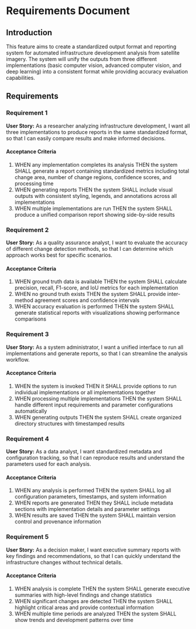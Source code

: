 # Requirements Document

## Introduction

This feature aims to create a standardized output format and reporting system for automated infrastructure development analysis from satellite imagery. The system will unify the outputs from three different implementations (basic computer vision, advanced computer vision, and deep learning) into a consistent format while providing accuracy evaluation capabilities.

## Requirements

### Requirement 1

**User Story:** As a researcher analyzing infrastructure development, I want all three implementations to produce reports in the same standardized format, so that I can easily compare results and make informed decisions.

#### Acceptance Criteria

1. WHEN any implementation completes its analysis THEN the system SHALL generate a report containing standardized metrics including total change area, number of change regions, confidence scores, and processing time
2. WHEN generating reports THEN the system SHALL include visual outputs with consistent styling, legends, and annotations across all implementations
3. WHEN multiple implementations are run THEN the system SHALL produce a unified comparison report showing side-by-side results

### Requirement 2

**User Story:** As a quality assurance analyst, I want to evaluate the accuracy of different change detection methods, so that I can determine which approach works best for specific scenarios.

#### Acceptance Criteria

1. WHEN ground truth data is available THEN the system SHALL calculate precision, recall, F1-score, and IoU metrics for each implementation
2. WHEN no ground truth exists THEN the system SHALL provide inter-method agreement scores and confidence intervals
3. WHEN accuracy evaluation is performed THEN the system SHALL generate statistical reports with visualizations showing performance comparisons

### Requirement 3

**User Story:** As a system administrator, I want a unified interface to run all implementations and generate reports, so that I can streamline the analysis workflow.

#### Acceptance Criteria

1. WHEN the system is invoked THEN it SHALL provide options to run individual implementations or all implementations together
2. WHEN processing multiple implementations THEN the system SHALL handle different input requirements and parameter configurations automatically
3. WHEN generating outputs THEN the system SHALL create organized directory structures with timestamped results

### Requirement 4

**User Story:** As a data analyst, I want standardized metadata and configuration tracking, so that I can reproduce results and understand the parameters used for each analysis.

#### Acceptance Criteria

1. WHEN any analysis is performed THEN the system SHALL log all configuration parameters, timestamps, and system information
2. WHEN reports are generated THEN they SHALL include metadata sections with implementation details and parameter settings
3. WHEN results are saved THEN the system SHALL maintain version control and provenance information

### Requirement 5

**User Story:** As a decision maker, I want executive summary reports with key findings and recommendations, so that I can quickly understand the infrastructure changes without technical details.

#### Acceptance Criteria

1. WHEN analysis is complete THEN the system SHALL generate executive summaries with high-level findings and change statistics
2. WHEN significant changes are detected THEN the system SHALL highlight critical areas and provide contextual information
3. WHEN multiple time periods are analyzed THEN the system SHALL show trends and development patterns over time